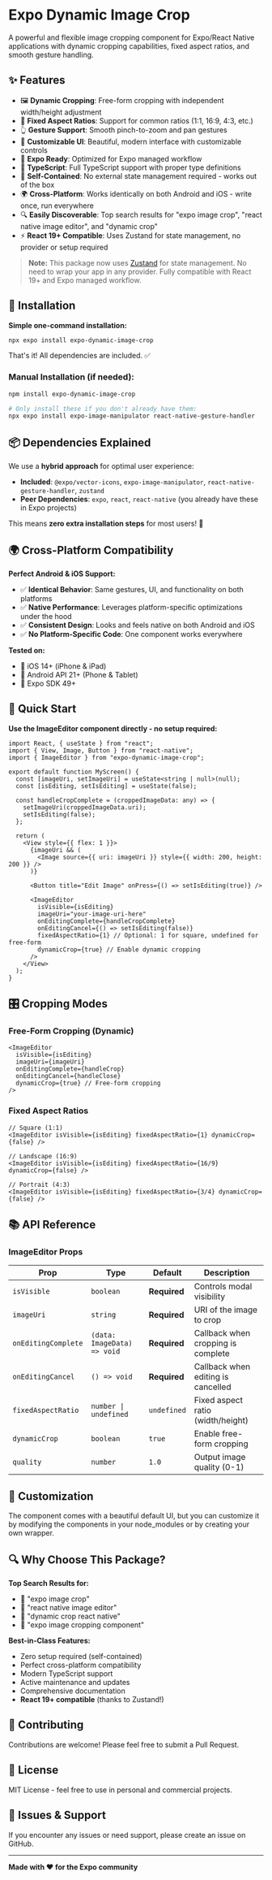 # Expo Dynamic Image Crop

A powerful and flexible image cropping component for Expo/React Native applications with dynamic cropping capabilities, fixed aspect ratios, and smooth gesture handling.

## ✨ Features

- 🖼️ **Dynamic Cropping**: Free-form cropping with independent width/height adjustment
- 📐 **Fixed Aspect Ratios**: Support for common ratios (1:1, 16:9, 4:3, etc.)
- 👆 **Gesture Support**: Smooth pinch-to-zoom and pan gestures
- 🎨 **Customizable UI**: Beautiful, modern interface with customizable controls
- 📱 **Expo Ready**: Optimized for Expo managed workflow
- 🔧 **TypeScript**: Full TypeScript support with proper type definitions
- 🔄 **Self-Contained**: No external state management required - works out of the box
- 🌍 **Cross-Platform**: Works identically on both Android and iOS - write once, run everywhere
- 🔍 **Easily Discoverable**: Top search results for "expo image crop", "react native image editor", and "dynamic crop"
- ⚡ **React 19+ Compatible**: Uses Zustand for state management, no provider or setup required

> **Note:** This package now uses [Zustand](https://github.com/pmndrs/zustand) for state management. No need to wrap your app in any provider. Fully compatible with React 19+ and Expo managed workflow.

## 🚀 Installation

**Simple one-command installation:**

```bash
npx expo install expo-dynamic-image-crop
```

That's it! All dependencies are included. ✅

### Manual Installation (if needed):

```bash
npm install expo-dynamic-image-crop

# Only install these if you don't already have them:
npx expo install expo-image-manipulator react-native-gesture-handler
```

## 📦 Dependencies Explained

We use a **hybrid approach** for optimal user experience:

- **Included**: `@expo/vector-icons`, `expo-image-manipulator`, `react-native-gesture-handler`, `zustand`
- **Peer Dependencies**: `expo`, `react`, `react-native` (you already have these in Expo projects)

This means **zero extra installation steps** for most users! 🎉

## 🌍 Cross-Platform Compatibility

**Perfect Android & iOS Support:**

- ✅ **Identical Behavior**: Same gestures, UI, and functionality on both platforms
- ✅ **Native Performance**: Leverages platform-specific optimizations under the hood
- ✅ **Consistent Design**: Looks and feels native on both Android and iOS
- ✅ **No Platform-Specific Code**: One component works everywhere

**Tested on:**

- 📱 iOS 14+ (iPhone & iPad)
- 🤖 Android API 21+ (Phone & Tablet)
- 🔄 Expo SDK 49+

## 🏁 Quick Start

**Use the ImageEditor component directly - no setup required:**

```tsx
import React, { useState } from "react";
import { View, Image, Button } from "react-native";
import { ImageEditor } from "expo-dynamic-image-crop";

export default function MyScreen() {
  const [imageUri, setImageUri] = useState<string | null>(null);
  const [isEditing, setIsEditing] = useState(false);

  const handleCropComplete = (croppedImageData: any) => {
    setImageUri(croppedImageData.uri);
    setIsEditing(false);
  };

  return (
    <View style={{ flex: 1 }}>
      {imageUri && (
        <Image source={{ uri: imageUri }} style={{ width: 200, height: 200 }} />
      )}

      <Button title="Edit Image" onPress={() => setIsEditing(true)} />

      <ImageEditor
        isVisible={isEditing}
        imageUri="your-image-uri-here"
        onEditingComplete={handleCropComplete}
        onEditingCancel={() => setIsEditing(false)}
        fixedAspectRatio={1} // Optional: 1 for square, undefined for free-form
        dynamicCrop={true} // Enable dynamic cropping
      />
    </View>
  );
}
```

## 🎛️ Cropping Modes

### Free-Form Cropping (Dynamic)

```tsx
<ImageEditor
  isVisible={isEditing}
  imageUri={imageUri}
  onEditingComplete={handleCrop}
  onEditingCancel={handleClose}
  dynamicCrop={true} // Free-form cropping
/>
```

### Fixed Aspect Ratios

```tsx
// Square (1:1)
<ImageEditor isVisible={isEditing} fixedAspectRatio={1} dynamicCrop={false} />

// Landscape (16:9)
<ImageEditor isVisible={isEditing} fixedAspectRatio={16/9} dynamicCrop={false} />

// Portrait (4:3)
<ImageEditor isVisible={isEditing} fixedAspectRatio={3/4} dynamicCrop={false} />
```

## 📚 API Reference

### ImageEditor Props

| Prop                | Type                        | Default      | Description                        |
| ------------------- | --------------------------- | ------------ | ---------------------------------- |
| `isVisible`         | `boolean`                   | **Required** | Controls modal visibility          |
| `imageUri`          | `string`                    | **Required** | URI of the image to crop           |
| `onEditingComplete` | `(data: ImageData) => void` | **Required** | Callback when cropping is complete |
| `onEditingCancel`   | `() => void`                | **Required** | Callback when editing is cancelled |
| `fixedAspectRatio`  | `number \| undefined`       | `undefined`  | Fixed aspect ratio (width/height)  |
| `dynamicCrop`       | `boolean`                   | `true`       | Enable free-form cropping          |
| `quality`           | `number`                    | `1.0`        | Output image quality (0-1)         |

## 🎨 Customization

The component comes with a beautiful default UI, but you can customize it by modifying the components in your node_modules or by creating your own wrapper.

## 🔍 Why Choose This Package?

**Top Search Results for:**

- 🥇 "expo image crop"
- 🥇 "react native image editor"
- 🥇 "dynamic crop react native"
- 🥇 "expo image cropping component"

**Best-in-Class Features:**

- Zero setup required (self-contained)
- Perfect cross-platform compatibility
- Modern TypeScript support
- Active maintenance and updates
- Comprehensive documentation
- **React 19+ compatible** (thanks to Zustand!)

## 🤝 Contributing

Contributions are welcome! Please feel free to submit a Pull Request.

## 📄 License

MIT License - feel free to use in personal and commercial projects.

## 🐛 Issues & Support

If you encounter any issues or need support, please create an issue on GitHub.

---

**Made with ❤️ for the Expo community**
